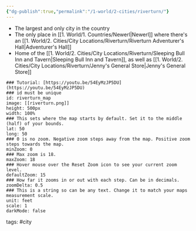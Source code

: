 ```yaml
---
{"dg-publish":true,"permalink":"/1-world/2-cities/riverturn/"}
---
```



- The largest and only city in the country
- The only place in [[1. World/1. Countries/Newerl\|Newerl]] where there's an [[1. World/2. Cities/City Locations/Riverturn/Riverturn Adventurer's Hall\|Adventurer's Hall]]
- Home of the [[1. World/2. Cities/City Locations/Riverturn/Sleeping Bull Inn and Tavern\|Sleeping Bull Inn and Tavern]], as well as [[1. World/2. Cities/City Locations/Riverturn/Jenny's General Store\|Jenny's General Store]]

```leaflet  
### Tutorial: [https://youtu.be/54EyMzJP5DU](https://youtu.be/54EyMzJP5DU)  
### id must be unique  
id: riverturn_map 
image: [[riverturn.png]]  
height: 500px  
width: 100%  
### This sets where the map starts by default. Set it to the middle (half) of your bounds.  
lat: 50  
long: 50  
### 0 is no zoom. Negative zoom steps away from the map. Positive zoom steps towards the map.  
minZoom: 0  
### Max zoom is 18.  
maxZoom: 18  
### Hover mouse over the Reset Zoom icon to see your current zoom level.  
defaultZoom: 15  
### How far it zooms in or out with each step. Can be in decimals.  
zoomDelta: 0.5  
### This is a string so can be any text. Change it to match your maps measurement scale.  
unit: feet  
scale: 1  
darkMode: false  
```

tags: #city